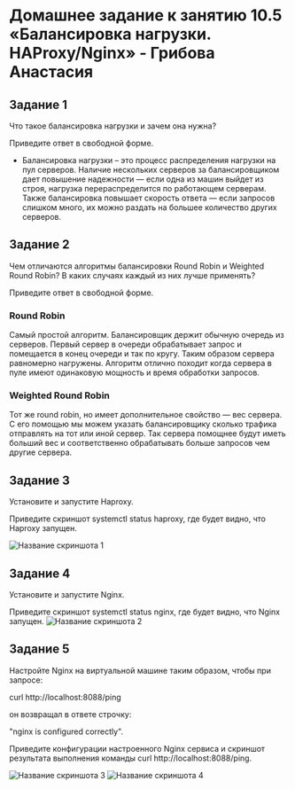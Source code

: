 # Домашнее задание к занятию 10.5 «Балансировка нагрузки. HAProxy/Nginx» - Грибова Анастасия
## Задание 1
Что такое балансировка нагрузки и зачем она нужна?

Приведите ответ в свободной форме.

* Балансировка нагрузки – это процесс распределения нагрузки на пул серверов. Наличие нескольких серверов за балансировщиком дает повышение надежности — если одна из машин выйдет из строя, нагрузка перераспределится по работающем серверам. Также балансировка повышает скорость ответа — если запросов слишком много, их можно раздать на большее количество других серверов.

## Задание 2
Чем отличаются алгоритмы балансировки Round Robin и Weighted Round Robin? В каких случаях каждый из них лучше применять?

Приведите ответ в свободной форме.
### Round Robin
Самый простой алгоритм. Балансировщик держит обычную очередь из серверов. Первый сервер в очереди обрабатывает запрос и помещается в конец очереди и так по кругу. Таким образом сервера равномерно нагружены.
Алгоритм отлично походит когда сервера в пуле имеют одинаковую мощность и время обработки запросов.
### Weighted Round Robin
Тот же round robin, но имеет дополнительное свойство — вес сервера. С его помощью мы можем указать балансировщику сколько трафика отправлять на тот или иной сервер. Так сервера помощнее будут иметь больший вес и соответственно обрабатывать больше запросов чем другие сервера.

## Задание 3
Установите и запустите Haproxy.

Приведите скриншот systemctl status haproxy, где будет видно, что Haproxy запущен.

![Название скриншота 1](https://github.com/gribova-anastasia/srlb-17/blob/8aa30984bbabf53a3a343a006cfb1e3fad51de01/haproxy.png)

## Задание 4
Установите и запустите Nginx.

Приведите скриншот systemctl status nginx, где будет видно, что Nginx запущен.
![Название скриншота 2](https://github.com/gribova-anastasia/srlb-17/blob/8aa30984bbabf53a3a343a006cfb1e3fad51de01/nginx.png)

## Задание 5
Настройте Nginx на виртуальной машине таким образом, чтобы при запросе:

curl http://localhost:8088/ping

он возвращал в ответе строчку:

"nginx is configured correctly".

Приведите конфигурации настроенного Nginx сервиса и скриншот результата выполнения команды curl http://localhost:8088/ping.

![Название скриншота 3](https://github.com/gribova-anastasia/srlb-17/blob/8aa30984bbabf53a3a343a006cfb1e3fad51de01/nginx_5.png)
![Название скриншота 4](https://github.com/gribova-anastasia/srlb-17/blob/8aa30984bbabf53a3a343a006cfb1e3fad51de01/nginx_5_1.png)



